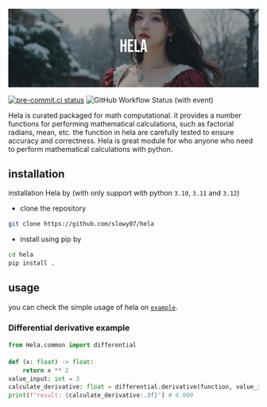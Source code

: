![hela_image_banner](.github/hela.png)

[![pre-commit.ci status](https://results.pre-commit.ci/badge/github/slowy07/Hela/main.svg)](https://results.pre-commit.ci/latest/github/slowy07/Hela/main)
![GitHub Workflow Status (with event)](https://img.shields.io/github/actions/workflow/status/slowy07/Hela/pythontest-linux.yml?style=flat-square&logo=python&logoColor=blue&label=Build%20(Linux))
<br/>

Hela is curated packaged for math computational. it provides a number functions for performing mathematical calculations, such as
factorial radians, mean, etc. the function in hela are carefully tested to ensure accuracy and correctness. Hela is great module for who
anyone who need to perform mathematical calculations with python.


## installation

installation Hela by (with only support with python ``3.10``, ``3.11`` and ``3.12``)

- clone the repository
```sh
git clone https://github.com/slowy07/hela
```
- install using pip by
```sh
cd hela
pip install .
```

## usage

you can check the simple usage of hela on [`example`](example).

### Differential derivative example

```py
from Hela.common import differential

def (x: float) -> float:
    return x ** 2
value_input: int = 3
calculate_derivative: float = differential.derivative(function, value_input)
print(f"result: {calculate_derivative:.3f}") # 6.000
```
